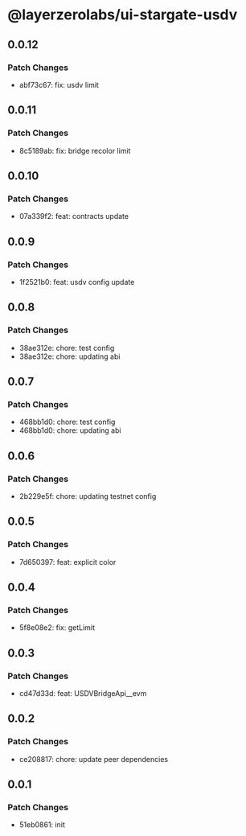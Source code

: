 # @layerzerolabs/ui-stargate-usdv

## 0.0.12

### Patch Changes

- abf73c67: fix: usdv limit

## 0.0.11

### Patch Changes

- 8c5189ab: fix: bridge recolor limit

## 0.0.10

### Patch Changes

- 07a339f2: feat: contracts update

## 0.0.9

### Patch Changes

- 1f2521b0: feat: usdv config update

## 0.0.8

### Patch Changes

- 38ae312e: chore: test config
- 38ae312e: chore: updating abi

## 0.0.7

### Patch Changes

- 468bb1d0: chore: test config
- 468bb1d0: chore: updating abi

## 0.0.6

### Patch Changes

- 2b229e5f: chore: updating testnet config

## 0.0.5

### Patch Changes

- 7d650397: feat: explicit color

## 0.0.4

### Patch Changes

- 5f8e08e2: fix: getLimit

## 0.0.3

### Patch Changes

- cd47d33d: feat: USDVBridgeApi\_\_evm

## 0.0.2

### Patch Changes

- ce208817: chore: update peer dependencies

## 0.0.1

### Patch Changes

- 51eb0861: init
